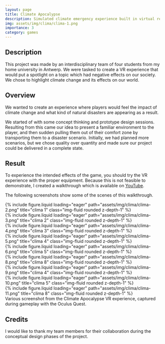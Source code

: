 ```yaml
---
layout: page
title: Climate Apocalypse
description: Simulated climate emergency experience built in virtual reality showing the devestating effects of global warming
img: assets/img/clima/clima-1.png
importance: 3
category: games
---
```


## Description
This project was made by an interdisciplinary team of four students from my home university in Antwerp. We were tasked to create a VR experience that would put a spotlight on a topic which had negative effects on our society. We chose to highlight climate change and its effects on our world.

## Overview
We wanted to create an experience where players would feel the impact of climate change and what kind of natural disasters are appearing as a result.

We started of with some concept thinking and prototype design sessions. Resulting from this came our idea to present a familiar environment to the player, and then sudden pulling them out of their comfort zone by transporting them to a disaster scenario. Initially, we had planned more scenarios, but we chose quality over quantity and made sure our project could be delivered in a complete state.

## Result
To experience the intended effects of the game, you should try the VR experience with the proper equipment. Because this is not feasible to demonstrate, I created a walkthrough which is available on [YouTube](https://www.youtube.com/watch?v=OTdA2kXTOug&list=PLHLqpInshc02y6renjPuDl-FLVAKEQFjB&index=2&ab_channel=CasperDeKeyser).

The following screenshots show some of the scenes of this walkthrough. 

<div class="row">
    <div class="col-sm mt-3 mt-md-0">
        {% include figure.liquid loading="eager" path="assets/img/clima/clima-2.png" title="clima 1" class="img-fluid rounded z-depth-1" %}
    </div>
    <div class="col-sm mt-3 mt-md-0">
        {% include figure.liquid loading="eager" path="assets/img/clima/clima-3.png" title="clima 2" class="img-fluid rounded z-depth-1" %}
    </div>
    <div class="col-sm mt-3 mt-md-0">
        {% include figure.liquid loading="eager" path="assets/img/clima/clima-4.png" title="clima 3" class="img-fluid rounded z-depth-1" %}
    </div>
</div>
<div class="row">
    <div class="col-sm mt-3 mt-md-0">
        {% include figure.liquid loading="eager" path="assets/img/clima/clima-5.png" title="clima 4" class="img-fluid rounded z-depth-1" %}
    </div>
    <div class="col-sm mt-3 mt-md-0">
        {% include figure.liquid loading="eager" path="assets/img/clima/clima-6.png" title="clima 5" class="img-fluid rounded z-depth-1" %}
    </div>
    <div class="col-sm mt-3 mt-md-0">
        {% include figure.liquid loading="eager" path="assets/img/clima/clima-8.png" title="clima 8" class="img-fluid rounded z-depth-1" %}
    </div>
</div>
<div class="row">
    <div class="col-sm mt-3 mt-md-0">
        {% include figure.liquid loading="eager" path="assets/img/clima/clima-9.png" title="clima 4" class="img-fluid rounded z-depth-1" %}
    </div>
    <div class="col-sm mt-3 mt-md-0">
        {% include figure.liquid loading="eager" path="assets/img/clima/clima-10.png" title="clima 5" class="img-fluid rounded z-depth-1" %}
    </div>
    <div class="col-sm mt-3 mt-md-0">
        {% include figure.liquid loading="eager" path="assets/img/clima/clima-11.png" title="clima 8" class="img-fluid rounded z-depth-1" %}
    </div>
</div>
<div class="caption">
    Various screenshot from the Climate Apocalypse VR experience, captured during gameplay with the Oculus Quest.
</div>

## Credits
I would like to thank my team members for their collaboration during the conceptual design phases of the project.
